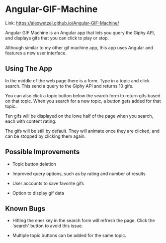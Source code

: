 # Angular-GIF-Machine

Link: https://alexwetzel.github.io/Angular-GIF-Machine/

Angular GIF Machine is an Angular app that lets you query the Giphy API, and displays gifs that you can click to play or stop.

Although similar to my other gif machine app, this app uses Angular and features a new user interface.

## Using The App

In the middle of the web page there is a form. Type in a topic and click search. This send a query to the Giphy API and returns 10 gifs.

You can also click a topic button below the search form to return gifs based on that topic. When you search for a new topic, a button gets added for that topic.

Ten gifs will be displayed on the lowe half of the page when you search, each with content rating.

The gifs will be still by default. They will animate once they are clicked, and can be stopped by clicking them again.

## Possible Improvements

- Topic button deletion
  
- Improved query options, such as by rating and number of results

- User accounts to save favorite gifs

- Option to display gif data

## Known Bugs

- Hitting the ener key in the search form will refresh the page. Click the 'search' button to avoid this issue.

- Multiple topic buttons can be added for the same topic.
